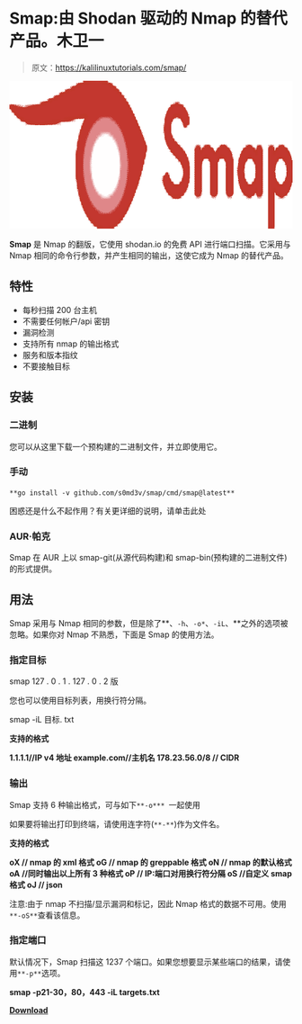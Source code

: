 # Smap:由 Shodan 驱动的 Nmap 的替代产品。木卫一

> 原文：<https://kalilinuxtutorials.com/smap/>

[![](img/4f67e790eb06e7d615894a030db173b3.png)](https://blogger.googleusercontent.com/img/b/R29vZ2xl/AVvXsEjPjFszUGxRYkroXz6Uuz8tWLyZkwPRriZ1sMJr4pSuVbbwOO_Xk13Fcs2R0ejd8SqCAsKwsfN_ZeuE28w53fmgTHLRlGDMIoh63S2yO9uqtga6ZF4OuEBqj2m0qd-x0yAbaB-rXWFTYuwCbWR4v8aWw2XhiOSOkFpr2YDCH5F6ksdyvU0hmHURXWNf/s728/smap-logo%20(1).png)

**Smap** 是 Nmap 的翻版，它使用 shodan.io 的免费 API 进行端口扫描。它采用与 Nmap 相同的命令行参数，并产生相同的输出，这使它成为 Nmap 的替代产品。

## 特性

*   每秒扫描 200 台主机
*   不需要任何帐户/api 密钥
*   漏洞检测
*   支持所有 nmap 的输出格式
*   服务和版本指纹
*   不要接触目标

## 安装

### 二进制

您可以从这里下载一个预构建的二进制文件，并立即使用它。

### 手动

`**go install -v github.com/s0md3v/smap/cmd/smap@latest**`

困惑还是什么不起作用？有关更详细的说明，请单击此处

### AUR·帕克

Smap 在 AUR 上以 smap-git(从源代码构建)和 smap-bin(预构建的二进制文件)的形式提供。

## 用法

Smap 采用与 Nmap 相同的参数，但是除了**、`-h`、`-o*`、`-iL`、**之外的选项被忽略。如果你对 Nmap 不熟悉，下面是 Smap 的使用方法。

### 指定目标

smap 127 . 0 . 1 . 127 . 0 . 2 版

您也可以使用目标列表，用换行符分隔。

smap -iL 目标. txt

**支持的格式**

**1.1.1.1//IP v4 地址
example.com//主机名
178.23.56.0/8 // CIDR**

### 输出

Smap 支持 6 种输出格式，可与如下`**-o*** `一起使用

如果要将输出打印到终端，请使用连字符(`**-**`)作为文件名。

**支持的格式**

**oX // nmap 的 xml 格式
oG // nmap 的 greppable 格式
oN // nmap 的默认格式
oA //同时输出以上所有 3 种格式
oP // IP:端口对用换行符分隔
oS //自定义 smap 格式
oJ // json**

注意:由于 nmap 不扫描/显示漏洞和标记，因此 Nmap 格式的数据不可用。使用`**-oS**`查看该信息。

### 指定端口

默认情况下，Smap 扫描这 1237 个端口。如果您想要显示某些端口的结果，请使用`**-p**`选项。

**smap -p21-30，80，443 -iL targets.txt**

[**Download**](https://github.com/s0md3v/Smap)
